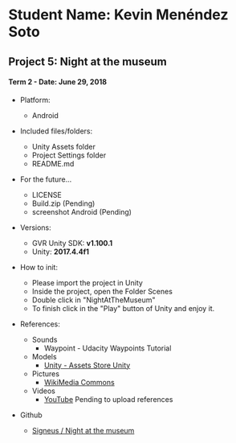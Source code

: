 # Student Name: Kevin Menéndez Soto
## Project 5: Night at the museum
#### Term 2 - Date: June 29, 2018

- Platform:
	- Android

- Included files/folders:
	- Unity Assets folder
	- Project Settings folder
	- README.md
- For the future...
	- LICENSE
	- Build.zip (Pending)
	- screenshot Android (Pending)

- Versions:
	- GVR Unity SDK: **v1.100.1**
	- Unity: **2017.4.4f1**

- How to init:
	- Please import the project in Unity
	- Inside the project, open the Folder Scenes
	- Double click in "NightAtTheMuseum"
	- To finish click in the "Play" button of Unity and enjoy it.
	
- References:
	- Sounds
		- Waypoint - Udacity Waypoints Tutorial
	- Models
		- [Unity - Assets Store Unity](https://assetstore.unity.com/)
	- Pictures
		- [WikiMedia Commons](https://commons.wikimedia.org/)
	- Videos
		- [YouTube](https://www.youtube.com/) Pending to upload references

- Github
	- [Signeus / Night at the museum](https://github.com/signeus/vrnd-night-at-the-museum-by-kevin-menendez-soto)